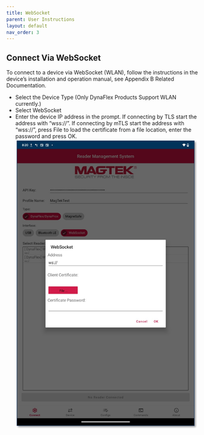 ```yaml
---
title: WebSocket
parent: User Instructions
layout: default
nav_order: 3
---
```

## Connect Via WebSocket
To connect to a device via WebSocket (WLAN), follow the instructions in the device’s installation and operation manual, see Appendix B Related Documentation. 
* Select the Device Type (Only DynaFlex Products Support WLAN currently.)
* Select WebSocket
* Enter the device IP address in the prompt. If connecting by TLS start the address with “wss://”. If connecting by mTLS start the address with “wss://”, press File to load the certificate from a file location, enter the password and press OK. 
![](./images/Android12.jpg)